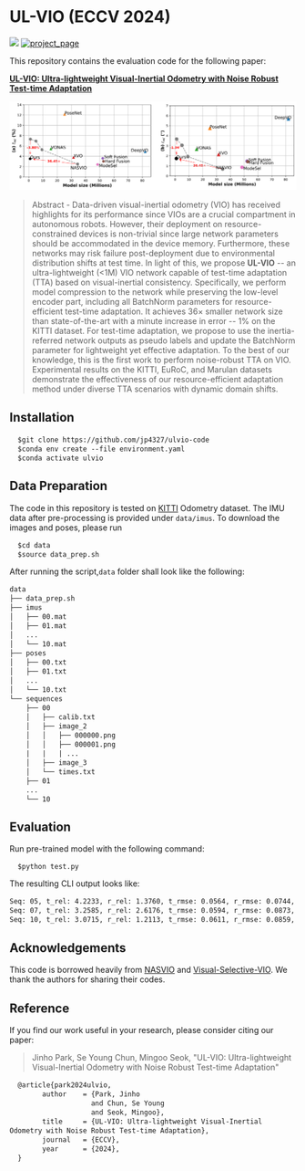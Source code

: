 # UL-VIO (ECCV 2024)

<a href="https://arxiv.org/abs/2409.13106"><img src="https://img.shields.io/badge/Paper-arXiv:2409.13106-Green"></a>
[![project_page](https://img.shields.io/badge/-project%20page-skyblue)](https://jp4327.github.io/ulvio/) 

<!-- <a href="https://arxiv.org/abs/2409.13106"><img src="https://img.shields.io/badge/Paper-arXiv:2409.13106-Green"></a> -->


This repository contains the evaluation code for the following paper:

[**UL-VIO: Ultra-lightweight Visual-Inertial Odometry with Noise Robust Test-time Adaptation**](https://arxiv.org/abs/2409.13106)

<img src="figures/figure.png" alt="overview" width="700"/> 

>Abstract - Data-driven visual-inertial odometry (VIO) has received highlights for its performance since VIOs are a crucial compartment in autonomous robots.
However, their deployment on resource-constrained devices is non-trivial since large network parameters should be accommodated in the device memory.
Furthermore, these networks may risk failure post-deployment due to environmental distribution shifts at test time.
In light of this, we propose **UL-VIO** -- an ultra-lightweight (<1M) VIO network capable of test-time adaptation (TTA) based on visual-inertial consistency.
Specifically, we perform model compression to the network while preserving the low-level encoder part, including all BatchNorm parameters for resource-efficient test-time adaptation.
It achieves $36 \times$ smaller network size than state-of-the-art with a minute increase in error -- $1$\% on the KITTI dataset.
For test-time adaptation, we propose to use the inertia-referred network outputs as pseudo labels and update the BatchNorm parameter for lightweight yet effective adaptation.
To the best of our knowledge, this is the first work to perform noise-robust TTA on VIO.
Experimental results on the KITTI, EuRoC, and Marulan datasets demonstrate the effectiveness of our resource-efficient adaptation method under diverse TTA scenarios with dynamic domain shifts.

## Installation

      $git clone https://github.com/jp4327/ulvio-code
      $conda env create --file environment.yaml
      $conda activate ulvio

## Data Preparation

The code in this repository is tested on [KITTI](https://www.cvlibs.net/datasets/kitti/) Odometry dataset. The IMU data after pre-processing is provided under `data/imus`. To download the images and poses, please run

      $cd data
      $source data_prep.sh 

After running the script,`data` folder shall look like the following:
```
data
├── data_prep.sh
├── imus
│   ├── 00.mat
│   ├── 01.mat
│   ...
│   └── 10.mat
├── poses
│   ├── 00.txt
│   ├── 01.txt
│   ...
│   └── 10.txt
└── sequences
    ├── 00
    │   ├── calib.txt
    │   ├── image_2
    │   │   ├── 000000.png
    │   │   ├── 000001.png
    |   |   | ...
    │   ├── image_3
    │   └── times.txt
    ├── 01
    ...
    └── 10
```

## Evaluation
Run pre-trained model with the following command:

      $python test.py

The resulting CLI output looks like:
```
Seq: 05, t_rel: 4.2233, r_rel: 1.3760, t_rmse: 0.0564, r_rmse: 0.0744, 
Seq: 07, t_rel: 3.2585, r_rel: 2.6176, t_rmse: 0.0594, r_rmse: 0.0873, 
Seq: 10, t_rel: 3.0715, r_rel: 1.2113, t_rmse: 0.0611, r_rmse: 0.0859, 
```

## Acknowledgements

This code is borrowed heavily from [NASVIO](https://github.com/unchenyu/NASVIO) and [Visual-Selective-VIO](https://github.com/mingyuyng/Visual-Selective-VIO). We thank the authors for sharing their codes.

## Reference

If you find our work useful in your research, please consider citing our paper:

> Jinho Park, Se Young Chun, Mingoo Seok, "UL-VIO: Ultra-lightweight Visual-Inertial Odometry with Noise Robust Test-time Adaptation"

      @article{park2024ulvio,
            author    = {Park, Jinho 
                        and Chun, Se Young 
                        and Seok, Mingoo},
            title     = {UL-VIO: Ultra-lightweight Visual-Inertial Odometry with Noise Robust Test-time Adaptation},
            journal   = {ECCV},
            year      = {2024},
      }

